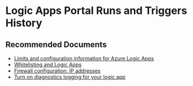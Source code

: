 <properties
	pageTitle="Logic Apps Portal Runs and Triggers History"
	description="Logic Apps Portal Runs and Triggers History"
	service=""
	resource=""
	authors="genlin"
	ms.author="mquian"
	displayOrder=""
	selfHelpType="generic"
	supportTopicIds="32677640"
	resourceTags=""
	productPesIds="15791"
	cloudEnvironments="public"
	articleId="f7517214-1012-48f3-9ce4-3f84fb92275e"
/>

# Logic Apps Portal Runs and Triggers History

## **Recommended Documents**

- [Limits and configuration information for Azure Logic Apps](https://docs.microsoft.com/azure/logic-apps/logic-apps-limits-and-config)
- [Whitelisting and Logic Apps](https://blogs.msdn.microsoft.com/david_burgs_blog/2017/05/19/whitelisting-and-logic-apps)
- [Firewall configuration: IP addresses](https://docs.microsoft.com/azure/logic-apps/logic-apps-limits-and-config#configuration)
- [Turn on diagnostics logging for your logic app](https://docs.microsoft.com/azure/logic-apps/logic-apps-monitor-your-logic-apps#turn-on-diagnostics-logging-for-your-logic-app)